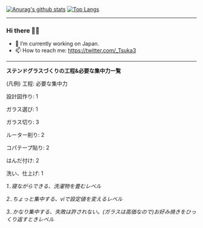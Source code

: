 [![Anurag's github stats](https://github-readme-stats.vercel.app/api?username=Ishizuka427&show_icons=true&title_color=228b22&icon_color=ff0000)](https://github.com/anuraghazra/github-readme-stats)
[![Top Langs](https://github-readme-stats.vercel.app/api/top-langs/?username=Ishizuka427&layout=compact&title_color=ffd700)](https://github.com/anuraghazra/github-readme-stats)

---

### Hi there 👋🎄

<!--
**Ishizuka427/Ishizuka427** is a ✨ _special_ ✨ repository because its `README.md` (this file) appears on your GitHub profile.

Here are some ideas to get you started:
-->

- 🔭 I’m currently working on Japan.
- 📫 How to reach me: https://twitter.com/_Tsuka3

---
**ステンドグラスづくりの工程&必要な集中力一覧**

(凡例) 工程: 必要な集中力

設計図作り: 1

ガラス選び: 1

ガラス切り: 3

ルーター削り: 2

コパテープ貼り: 2

はんだ付け: 2

洗い、仕上げ: 1

*1‥寝ながらできる、洗濯物を畳むレベル*

*2‥ちょっと集中する、viで設定値を変えるレベル*

*3‥かなり集中する、失敗は許されない。(ガラスは高価なので)お好み焼きをひっくり返すときレベル*
